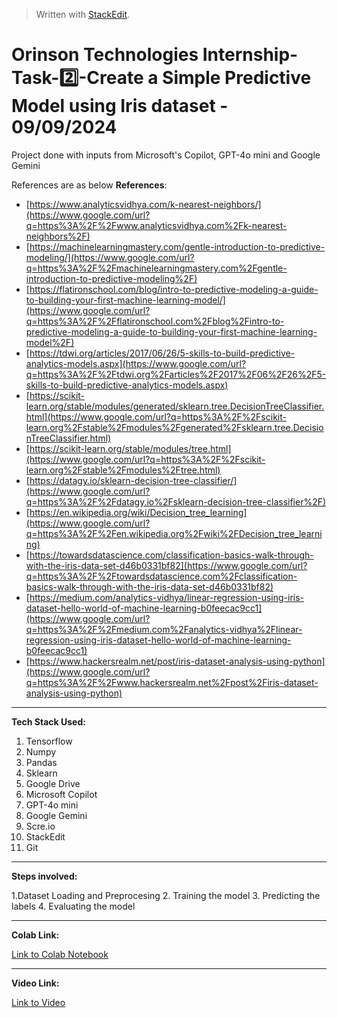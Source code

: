 ﻿


> Written with [StackEdit](https://stackedit.io/).
# Orinson Technologies Internship-Task-2️⃣-Create a Simple Predictive Model using Iris dataset - 09/09/2024

Project done with inputs from Microsoft's Copilot, GPT-4o mini and Google Gemini

References are as below
**References**:

 -  [https://www.analyticsvidhya.com/k-nearest-neighbors/](https://www.google.com/url?q=https%3A%2F%2Fwww.analyticsvidhya.com%2Fk-nearest-neighbors%2F)
 -  [https://machinelearningmastery.com/gentle-introduction-to-predictive-modeling/](https://www.google.com/url?q=https%3A%2F%2Fmachinelearningmastery.com%2Fgentle-introduction-to-predictive-modeling%2F)
 -  [https://flatironschool.com/blog/intro-to-predictive-modeling-a-guide-to-building-your-first-machine-learning-model/](https://www.google.com/url?q=https%3A%2F%2Fflatironschool.com%2Fblog%2Fintro-to-predictive-modeling-a-guide-to-building-your-first-machine-learning-model%2F)
 -  [https://tdwi.org/articles/2017/06/26/5-skills-to-build-predictive-analytics-models.aspx](https://www.google.com/url?q=https%3A%2F%2Ftdwi.org%2Farticles%2F2017%2F06%2F26%2F5-skills-to-build-predictive-analytics-models.aspx)
 -  [https://scikit-learn.org/stable/modules/generated/sklearn.tree.DecisionTreeClassifier.html](https://www.google.com/url?q=https%3A%2F%2Fscikit-learn.org%2Fstable%2Fmodules%2Fgenerated%2Fsklearn.tree.DecisionTreeClassifier.html)
 -  [https://scikit-learn.org/stable/modules/tree.html](https://www.google.com/url?q=https%3A%2F%2Fscikit-learn.org%2Fstable%2Fmodules%2Ftree.html)
 -  [https://datagy.io/sklearn-decision-tree-classifier/](https://www.google.com/url?q=https%3A%2F%2Fdatagy.io%2Fsklearn-decision-tree-classifier%2F)
 -  [https://en.wikipedia.org/wiki/Decision_tree_learning](https://www.google.com/url?q=https%3A%2F%2Fen.wikipedia.org%2Fwiki%2FDecision_tree_learning)
 -  [https://towardsdatascience.com/classification-basics-walk-through-with-the-iris-data-set-d46b0331bf82](https://www.google.com/url?q=https%3A%2F%2Ftowardsdatascience.com%2Fclassification-basics-walk-through-with-the-iris-data-set-d46b0331bf82)
 -  [https://medium.com/analytics-vidhya/linear-regression-using-iris-dataset-hello-world-of-machine-learning-b0feecac9cc1](https://www.google.com/url?q=https%3A%2F%2Fmedium.com%2Fanalytics-vidhya%2Flinear-regression-using-iris-dataset-hello-world-of-machine-learning-b0feecac9cc1)
 -  [https://www.hackersrealm.net/post/iris-dataset-analysis-using-python](https://www.google.com/url?q=https%3A%2F%2Fwww.hackersrealm.net%2Fpost%2Firis-dataset-analysis-using-python)
---


**Tech Stack Used:**
1. Tensorflow
2. Numpy
3. Pandas
4. Sklearn
5. Google Drive
6. Microsoft Copilot
7. GPT-4o mini
8. Google Gemini
9. Scre.io
10. StackEdit
11. Git
---

**Steps involved:**

 

 1.Dataset Loading and Preprocesing
 2. Training the model
 3. Predicting the labels
 4. Evaluating the model

---
**Colab Link:**

[Link to Colab Notebook](https://colab.research.google.com/drive/1fG_b4aBThADWb-koiW_CIY_vuqK50c4_?usp=sharing)

---
**Video Link:**

[Link to Video](https://youtu.be/F0-qDQVlix0)

 

